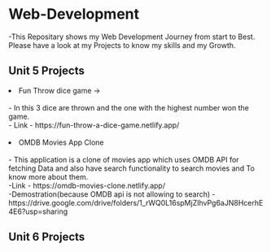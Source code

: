    <h1>Web-Development</h1>
   
-This Repositary shows my Web Development Journey from start to Best. Please have a look at my Projects to know my skills and my Growth.

<h2> Unit 5 Projects</h2>

<li>Fun Throw dice game -> </li></br>
 - In this 3 dice are thrown and the one with the highest number won the game.</br>
 - Link - https://fun-throw-a-dice-game.netlify.app/</br>

</br>

<li> OMDB Movies App Clone</li></br> 
 - This application is a clone of movies app which uses OMDB API for fetching Data and also have search functionality to search movies and To know more about them.</br> 
 -Link - https://omdb-movies-clone.netlify.app/</br> 
 -Demostration(because OMDB api is not allowing to search) - https://drive.google.com/drive/folders/1_rWQ0L16spMjZIhvPg6aJN8HcerhE4E6?usp=sharing</br>


 <h2> Unit 6 Projects</h2>
